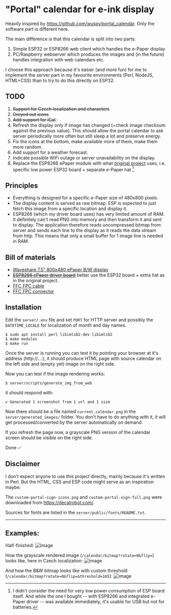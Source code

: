# "Portal" calendar for e-ink display

Heavily inspired by https://github.com/wuspy/portal_calendar. Only the software part is different here.

The main difference is that this calendar is split into two parts:
 1. Simple ESP32 or ESP8266 web client which handles the e-Paper display
 2. PC/Raspberry webserver which produces the images and (in the future) handles integration with web calendars etc.
 
I choose this approach because it's easier (and more fun) for me to implement the server part in my favourite environments (Perl, NodeJS, HTML+CSS) than to try to do this directly on ESP32.

## TODO
1. ~~Support for Czech localization and characters~~
1. ~~Greyed out icons~~
1. ~~Add support for iCal.~~
1. Refresh the display only if image has changed (=check image checksum against the previous value). This should allow the portal calendar to ask server periodically more often but still sleep a lot and preserve energy.
1. Fix the icons at the bottom, make available more of them, make them more random.
1. Add support for a weather forecast.
1. Indicate possible WiFi outage or server unavailability on the display.
1. Replace the ESP8266 ePaper module with what [original project](https://github.com/wuspy/portal_calendar) uses, i.e. specific low power ESP32 board + separate e-Paper hat [^1].

[^1]: I didn't consider the need for very low power consumption of ESP board itself. And while the one I bought -- with ESP8266 and integrated e-Paper driver -- was available immediately, it's usable for USB but not for batteries.


## Principles

- Everything is designed for a specific e-Paper size of 480x800 pixels. 
- The display content is served as raw bitmap. ESP is expected to just fetch this image from a specific location and display it.
- ESP8266 (which my driver board uses) has very limited amount of RAM. It definitely can't read PNG into memory and then transform it and sent to display. The application therefore reads uncompressed bitmap from server and sends each line to the display as it reads the data stream from http. This means that only a small buffer for 1 image line is needed in RAM.


## Bill of materials
- [Waveshare 7.5" 800x480 ePaper B/W display](https://www.laskakit.cz/waveshare-7-5--640x384-epaper-raw-displej-bw/)
- ~~[ESP8266 ePaper driver board](https://www.laskakit.cz/waveshare-esp8266-e-paper-raw-panel-driver-board/)~~ better use the ESP32 board + extra hat as in the original project.
- [FFC FPC cable](https://www.laskakit.cz/ffc-fpc-nestineny-flexibilni-kabel-awm-20624-80c-60v-0-5mm-24pin--20cm/)
- [FFC FPC connector](https://www.laskakit.cz/laskakit-e-paper-ffc-fpc-24pin-atapter/)


## Installation 
Edit the `server/.env` file and set `PORT` for HTTP server and possibly the `DATETIME_LOCALE` for localization of month and day names.
```
$ sudo apt install perl libimlib2-dev libimlib2
$ make modules
$ make run
```

Once the server is running you can test it by pointing your browser at it's address (http://...:<PORT>), it should produce HTML page with source calendar on the left side and (empty yet) image on the right side.

Now you can test if the image rendering works:

```
$ server/scripts/generate_img_from_web
```
it should respond with:
```
✔ Generated 1 screenshot from 1 url and 1 size
```
Now there should be a file named `current_calendar.png` in the `server/generated_images/` folder. You don't have to do anything with it, it will get processed/converted by the server automatically on demand.

If you refresh the page now, a grayscale PNG version of the calendar screen should be visible on the right side.

Done ✅

## Disclaimer

I don't expect anyone to use this project directly, mainly because it's written in Perl. But the HTML, CSS and ESP code might serve as an inspiration maybe.

The `custom-portal-sign-icons.png` and `custom-portal-sign-full.png` were downloaded from https://decalrobot.com/. 

Sources for fonts are listed in the `server/public/fonts/README.txt`.

---

## Examples:

Half-finished:
![image](https://user-images.githubusercontent.com/16558674/214158618-31573f8c-0cd9-4471-a230-aabc3bd393cd.png)

How the grayscale rendered image (`/calendar/bitmap?rotate=0&flip=`) looks like, here in Czech localization:
![image](https://user-images.githubusercontent.com/16558674/214332528-8c96e01c-c7d5-4c95-8720-1074089cf5d4.png)

And how the B&W bitmap looks like with custom threshold (`/calendar/bitmap?rotate=0&flip=&threshold=165`):
![image](https://user-images.githubusercontent.com/16558674/214617604-5f2b534c-2f68-4d9c-8866-10e8eeeff591.png)
